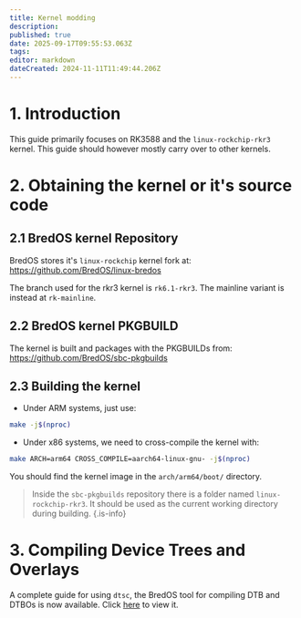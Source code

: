 ```yaml
---
title: Kernel modding
description: 
published: true
date: 2025-09-17T09:55:53.063Z
tags: 
editor: markdown
dateCreated: 2024-11-11T11:49:44.206Z
---
```


# 1. Introduction

This guide primarily focuses on RK3588 and the `linux-rockchip-rkr3` kernel.
This guide should however mostly carry over to other kernels.

# 2. Obtaining the kernel or it's source code
## 2.1 BredOS kernel Repository

BredOS stores it's `linux-rockchip` kernel fork at:
https://github.com/BredOS/linux-bredos

The branch used for the rkr3 kernel is `rk6.1-rkr3`.
The mainline variant is instead at `rk-mainline`.

## 2.2 BredOS kernel PKGBUILD

The kernel is built and packages with the PKGBUILDs from:
https://github.com/BredOS/sbc-pkgbuilds

## 2.3 Building the kernel

- Under ARM systems, just use: 
```bash
make -j$(nproc)
```

- Under x86 systems, we need to cross-compile the kernel with:
```bash
make ARCH=arm64 CROSS_COMPILE=aarch64-linux-gnu- -j$(nproc)
```

You should find the kernel image in the `arch/arm64/boot/` directory.

> Inside the `sbc-pkgbuilds` repository there is a folder named `linux-rockchip-rkr3`.
> It should be used as the current working directory during building.
{.is-info}


# 3. Compiling Device Trees and Overlays

A complete guide for using `dtsc`, the BredOS tool for compiling DTB and DTBOs is now available.
Click [here](/Tools#dtsc-helper-script) to view it.